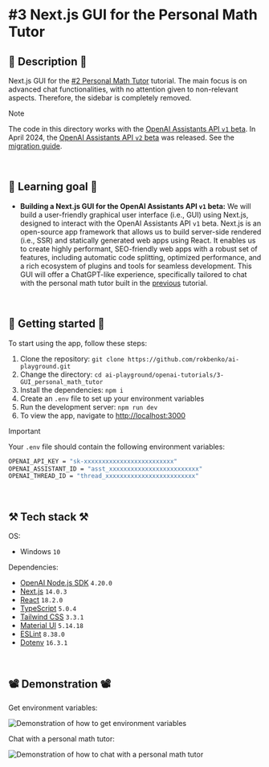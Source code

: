 # #3 Next.js GUI for the Personal Math Tutor

## 📖 Description 📖

Next.js GUI for the <a href="https://github.com/rokbenko/ai-playground/tree/main/openai-tutorials/2-Build_personal_math_tutor">#2 Personal Math Tutor</a> tutorial. The main focus is on advanced chat functionalities, with no attention given to non-relevant aspects. Therefore, the sidebar is completely removed.

> [!NOTE]
> The code in this directory works with the [OpenAI Assistants API `v1` beta](https://platform.openai.com/docs/api-reference/assistants-v1). In April 2024, the [OpenAI Assistants API `v2` beta](https://platform.openai.com/docs/api-reference/assistants) was released. See the [migration guide](https://platform.openai.com/docs/assistants/migration/agents).

<br>

## 🧠 Learning goal 🧠

- **Building a Next.js GUI for the OpenAI Assistants API `v1` beta:** We will build a user-friendly graphical user interface (i.e., GUI) using Next.js, designed to interact with the OpenAI Assistants API `v1` beta. Next.js is an open-source app framework that allows us to build server-side rendered (i.e., SSR) and statically generated web apps using React. It enables us to create highly performant, SEO-friendly web apps with a robust set of features, including automatic code splitting, optimized performance, and a rich ecosystem of plugins and tools for seamless development. This GUI will offer a ChatGPT-like experience, specifically tailored to chat with the personal math tutor built in the [previous](https://github.com/rokbenko/ai-playground/tree/main/openai-tutorials/2-Build_personal_math_tutor) tutorial.

<br>

## 🚀 Getting started 🚀

To start using the app, follow these steps:

1. Clone the repository: `git clone https://github.com/rokbenko/ai-playground.git`
2. Change the directory: `cd ai-playground/openai-tutorials/3-GUI_personal_math_tutor`
3. Install the dependencies: `npm i`
4. Create an `.env` file to set up your environment variables
5. Run the development server: `npm run dev`
6. To view the app, navigate to [http://localhost:3000](http://localhost:3000)

> [!IMPORTANT]
> Your `.env` file should contain the following environment variables:
>
> ```bash
> OPENAI_API_KEY = "sk-xxxxxxxxxxxxxxxxxxxxxxxxx"
> OPENAI_ASSISTANT_ID = "asst_xxxxxxxxxxxxxxxxxxxxxxxxx"
> OPENAI_THREAD_ID = "thread_xxxxxxxxxxxxxxxxxxxxxxxxx"
> ```

<br>

## ⚒️ Tech stack ⚒️

OS:

- Windows `10`

Dependencies:

- [OpenAI Node.js SDK](https://www.npmjs.com/package/openai) `4.20.0`
- [Next.js](https://www.npmjs.com/package/next) `14.0.3`
- [React](https://www.npmjs.com/package/react) `18.2.0`
- [TypeScript](https://www.npmjs.com/package/typescript) `5.0.4`
- [Tailwind CSS](https://www.npmjs.com/package/tailwindcss) `3.3.1`
- [Material UI](https://www.npmjs.com/package/@mui/material) `5.14.18`
- [ESLint](https://www.npmjs.com/package/eslint) `8.38.0`
- [Dotenv](https://www.npmjs.com/package/dotenv) `16.3.1`

<br>

## 📽️ Demonstration 📽️

Get environment variables:

![Demonstration of how to get environment variables](https://github.com/rokbenko/ai-playground/blob/main/openai-tutorials/3-GUI_personal_math_tutor/demonstration_env.gif)

Chat with a personal math tutor:

![Demonstration of how to chat with a personal math tutor](https://github.com/rokbenko/ai-playground/blob/main/openai-tutorials/3-GUI_personal_math_tutor/demonstration_chat.gif)
